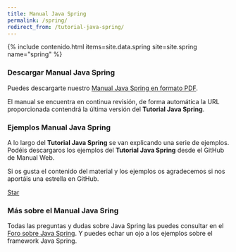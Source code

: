 ```yaml
---
title: Manual Java Spring
permalink: /spring/
redirect_from: /tutorial-java-spring/
---
```


{% include contenido.html items=site.data.spring site=site.spring name="spring" %}

### Descargar Manual Java Spring

Puedes descargarte nuestro [Manual Java Spring en formato PDF][PDFJavaSpring].

El manual se encuentra en continua revisión, de forma automática la URL proporcionada contendrá la última versión del **Tutorial Java Spring**.

### Ejemplos Manual Java Spring

A lo largo del **Tutorial Java Spring** se van explicando una serie de ejemplos. Podéis descargaros los ejemplos del **Tutorial Java Spring** desde el GitHub de Manual Web.

Si os gusta el contenido del material y los ejemplos os agradecemos si nos aportáis una estrella en GitHub.

<a class="github-button" href="https://github.com/manualweb/manualweb" data-icon="octicon-star" data-style="mega" aria-label="Star manualweb/manualweb on GitHub">Star</a>

### Más sobre el Manual Java Sring

Todas las preguntas y dudas sobre Java Spring las puedes consultar en el [Foro sobre Java Spring][ForoSpring]. Y puedes echar un ojo a los ejemplos sobre el framework Java Spring.

<script id="github-bjs" src="https://buttons.github.io/buttons.js" async="" defer="defer"></script>

[PDFJavaSpring]: https://gitprint.com/manualweb/manualweb/blob/master/html/pdf/tutorial-spring-pdf.md
[ForoSpring]: http://www.dudasprogramacion.com/java/spring-framework
